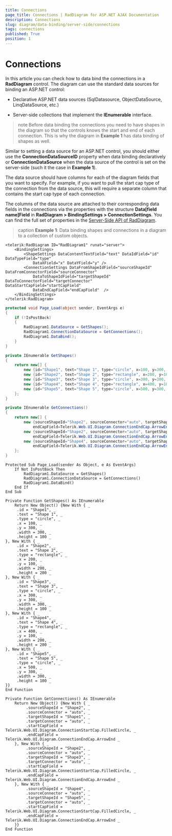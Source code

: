 ```yaml
---
title: Connections
page_title: Connections | RadDiagram for ASP.NET AJAX Documentation
description: Connections
slug: diagram/data-binding/server-side/connections
tags: connections
published: True
position: 1
---
```


# Connections

In this article you can check how to data bind the connections in a **RadDiagram** control. The diagram can use the standard data sources for binding an ASP.NET control:

* Declarative ASP.NET data sources (SqlDatasource, ObjectDataSource, LinqDataSource, etc.)

* Server-side collections that implement the **IEnumerable** interface.

>note Before data binding the connections you need to have shapes in the diagram so that the controls knows the start and end of each connection. This is why the diagram in **Example 1** has data binding of shapes as well.

Similar to setting a data source for an ASP.NET control, you should either use the **ConnectionDataSourceID** property when data binding declaratively or **ConnectionDataSource** when the data source of the control is set on the server-side (such it the case in **Example 1**).

The data source should have columns for each of the diagram fields that you want to specify. For example, if you want to pull the start cap type of the connection from the data source, this will require a separate column that contains the start cap type of each connection.

The columns of the data source are attached to their corresponding data fields in the connections via the properties with the structure **Data[field name]Field** in **RadDiagram > BindingSettings > ConnectionSettings**. You can find the full set of properties in the [Server-Side API of RadDiagram](https://docs.telerik.com/devtools/aspnet-ajax/api/server/Telerik.Web.UI.Diagram.DataBinding/BindingSettings).

>caption **Example 1**: Data binding shapes and connections in a diagram to a collection of custom objects.

````ASP.NET
<telerik:RadDiagram ID="RadDiagram1" runat="server">
	<BindingSettings>
		<ShapeSettings DataContentTextField="text" DataIdField="id" DataTypeField="type"
			DataXField="x" DataYField="y" />
		<ConnectionSettings DataFromShapeIdField="sourceShapeId" DataFromConnectorField="sourceConnector"
			DataToShapeIdField="targetShapeId" DataToConnectorField="targetConnector" DataStartCapField="startCapField" 
			DataEndCapField="endCapField"  />
	</BindingSettings>
</telerik:RadDiagram>
````

````C#
protected void Page_Load(object sender, EventArgs e)
{
	if (!IsPostBack)
	{
		RadDiagram1.DataSource = GetShapes();
		RadDiagram1.ConnectionDataSource = GetConnections();
		RadDiagram1.DataBind();
	}
}

private IEnumerable GetShapes()
{
	return new[] {
		new {id="Shape1", text="Shape 1", type="circle", x=100, y=300, width=300, height=100},
		new {id="Shape2", text="Shape 2", type="rectangle", x=200, y=100, width=200, height=200},
		new {id="Shape3", text="Shape 3", type="circle", x=300, y=300, width=300, height=100},
		new {id="Shape4", text="Shape 4", type="rectangle", x=400, y=100, width=200, height=200},
		new {id="Shape5", text="Shape 5", type="circle", x=500, y=300, width=300, height=100}
	};
}

private IEnumerable GetConnections()
{
	return new[] {
		new {sourceShapeId="Shape2", sourceConnector="auto", targetShapeId="Shape1", targetConnector="auto", startCapField=Telerik.Web.UI.Diagram.ConnectionStartCap.FilledCircle, 
			endCapField=Telerik.Web.UI.Diagram.ConnectionEndCap.ArrowEnd},
		new {sourceShapeId="Shape2", sourceConnector="auto", targetShapeId="Shape3", targetConnector="auto", startCapField=Telerik.Web.UI.Diagram.ConnectionStartCap.FilledCircle, 
			endCapField=Telerik.Web.UI.Diagram.ConnectionEndCap.ArrowEnd},
		new {sourceShapeId="Shape4", sourceConnector="auto", targetShapeId="Shape5", targetConnector="auto", startCapField=Telerik.Web.UI.Diagram.ConnectionStartCap.FilledCircle, 
			endCapField=Telerik.Web.UI.Diagram.ConnectionEndCap.ArrowEnd}
	};
}
````
````VB
Protected Sub Page_Load(sender As Object, e As EventArgs)
	If Not IsPostBack Then
		RadDiagram1.DataSource = GetShapes()
		RadDiagram1.ConnectionDataSource = GetConnections()
		RadDiagram1.DataBind()
	End If
End Sub

Private Function GetShapes() As IEnumerable
	Return New Object() {New With { _
	 .id = "Shape1", _
	 .text = "Shape 1", _
	 .type = "circle", _
	 .x = 100, _
	 .y = 300, _
	 .width = 300, _
	 .height = 100 _
}, New With { _
	 .id = "Shape2", _
	 .text = "Shape 2", _
	 .type = "rectangle", _
	 .x = 200, _
	 .y = 100, _
	 .width = 200, _
	 .height = 200 _
}, New With { _
	 .id = "Shape3", _
	 .text = "Shape 3", _
	 .type = "circle", _
	 .x = 300, _
	 .y = 300, _
	 .width = 300, _
	 .height = 100 _
}, New With { _
	 .id = "Shape4", _
	 .text = "Shape 4", _
	 .type = "rectangle", _
	 .x = 400, _
	 .y = 100, _
	 .width = 200, _
	 .height = 200 _
}, New With { _
	 .id = "Shape5", _
	 .text = "Shape 5", _
	 .type = "circle", _
	 .x = 500, _
	 .y = 300, _
	 .width = 300, _
	 .height = 100 _
}}
End Function

Private Function GetConnections() As IEnumerable
	Return New Object() {New With { _
		 .sourceShapeId = "Shape2", _
		 .sourceConnector = "auto", _
		 .targetShapeId = "Shape1", _
		 .targetConnector = "auto", _
		 .startCapField = Telerik.Web.UI.Diagram.ConnectionStartCap.FilledCircle, _
		 .endCapField = Telerik.Web.UI.Diagram.ConnectionEndCap.ArrowEnd _
	}, New With { _
		 .sourceShapeId = "Shape2", _
		 .sourceConnector = "auto", _
		 .targetShapeId = "Shape3", _
		 .targetConnector = "auto", _
		 .startCapField = Telerik.Web.UI.Diagram.ConnectionStartCap.FilledCircle, _
		 .endCapField = Telerik.Web.UI.Diagram.ConnectionEndCap.ArrowEnd _
	}, New With { _
		 .sourceShapeId = "Shape4", _
		 .sourceConnector = "auto", _
		 .targetShapeId = "Shape5", _
		 .targetConnector = "auto", _
		 .startCapField = Telerik.Web.UI.Diagram.ConnectionStartCap.FilledCircle, _
		 .endCapField = Telerik.Web.UI.Diagram.ConnectionEndCap.ArrowEnd _
	}}
End Function
````


